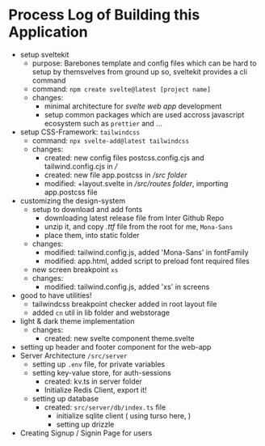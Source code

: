# Process Log of Building this Application

- setup sveltekit
  - purpose: Barebones template and config files which can be hard to setup by themsvelves from ground up so, sveltekit provides a cli command
  - command: `npm create svelte@latest [project name]`
  - changes:
    - minimal architecture for _svelte web app_ development
    - setup common packages which are used accross javascript ecosystem such as `prettier` and ...
- setup CSS-Framework: `tailwindcss`
  - command: `npx svelte-add@latest tailwindcss`
  - changes:
    - created: new config files postcss.config.cjs and tailwind.config.cjs in _/_
    - created: new file app.postcss in _/src folder_
    - modified: +layout.svelte in _/src/routes folder_, importing app.postcss file
- customizing the design-system
  - setup to download and add fonts
    - downloading latest release file from Inter Github Repo
    - unzip it, and copy _.ttf_ file from the root for me, `Mona-Sans`
    - place them, into static folder
  - changes:
    - modified: tailwind.config.js, added 'Mona-Sans' in fontFamily
    - modified: app.html, added script to preload font required files
  - new screen breakpoint `xs`
  - changes:
    - modified: tailwind.config.js, added 'xs' in screens
- good to have utilities!
  - tailwindcss breakpoint checker added in root layout file
  - added `cn` util in lib folder and webstorage
- light & dark theme implementation
  - changes:
    - created: new svelte component theme.svelte
- setting up header and footer component for the web-app
- Server Architecture `/src/server`
  - setting up `.env` file, for private variables
  - setting key-value store, for auth-sessions
    - created: kv.ts in server folder
    - Initialize Redis Client, export it!
  - setting up database
    - created: `src/server/db/index.ts` file
      - initialize sqlite client ( using turso here, )
      - setting up drizzle
- Creating Signup / Signin Page for users
